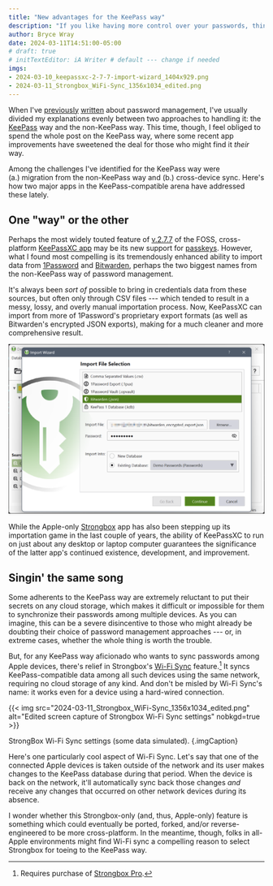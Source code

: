 ```yaml
---
title: "New advantages for the KeePass way"
description: "If you like having more control over your passwords, things are getting better for you."
author: Bryce Wray
date: 2024-03-11T14:51:00-05:00
# draft: true
# initTextEditor: iA Writer # default --- change if needed
imgs:
- 2024-03-10_keepassxc-2-7-7-import-wizard_1404x929.png
- 2024-03-11_Strongbox_WiFi-Sync_1356x1034_edited.png
---
```


When I've [previously](/posts/2021/06/two-paths-password-management/) [written](/posts/2021/08/1password-hits-fan/) about password management, I've usually divided my explanations evenly between two approaches to handling it: the [KeePass](https://keepass.info) way and the non-KeePass way. This time, though, I feel obliged to spend the whole post on the KeePass way, where some recent app improvements have sweetened the deal for those who might find it *their* way.

<!--more-->

Among the challenges I've identified for the KeePass way were (a.) migration from the non-KeePass way and (b.) cross-device sync. Here's how two major apps in the KeePass-compatible arena have addressed these lately.

## One "way" or the other

Perhaps the most widely touted feature of [v.2.7.7](https://keepassxc.org/blog/2024-03-10-2.7.7-released/) of the FOSS, cross-platform [KeePassXC app](https://github.com/keepassxreboot/keepassxc) may be its new support for [passkeys](https://fidoalliance.org/passkeys/). However, what I found most compelling is its tremendously enhanced ability to import data from [1Password](https://1password.com) and [Bitwarden](https://bitwarden.com), perhaps the two biggest names from the non-KeePass way of password management.

It's always been *sort of* possible to bring in credentials data from these sources, but often only through CSV files --- which tended to result in a messy, lossy, and overly manual importation process. Now, KeePassXC can import from more of 1Password's proprietary export formats (as well as Bitwarden's encrypted JSON exports), making for a much cleaner and more comprehensive result.

![Screen capture of KeePassXC v.2.7.7 Import Wizard](2024-03-10_keepassxc-2-7-7-import-wizard_1404x929.png "KeePassXC v.2.7.7 Import Wizard.<br>Image: [KeePassXC blog](https://keepassxc.org/blog/).")

While the Apple-only [Strongbox](https://strongboxsafe.com) app has also been stepping up its importation game in the last couple of years, the ability of KeePassXC to run on just about any desktop or laptop computer guarantees the significance of the latter app's continued existence, development, and improvement.

## Singin' the same song

Some adherents to the KeePass way are extremely reluctant to put their secrets on any cloud storage, which makes it difficult or impossible for them to synchronize their passwords among multiple devices. As you can imagine, this can be a severe disincentive to those who might already be doubting their choice of password management approaches --- or, in extreme cases, whether the whole thing is worth the trouble.

But, for any KeePass way aficionado who wants to sync passwords among Apple devices, there's relief in Strongbox's [Wi-Fi Sync](https://strongboxsafe.com/updates/wi-fi-sync/) feature.[^notFree] It syncs KeePass-compatible data among all such devices using the same network, requiring no cloud storage of any kind. And don't be misled by Wi-Fi Sync's name: it works even for a device using a hard-wired connection.

[^notFree]: Requires purchase of [Strongbox Pro](https://strongboxsafe.com/pro/).

{{< img src="2024-03-11_Strongbox_WiFi-Sync_1356x1034_edited.png" alt="Edited screen capture of Strongbox Wi-Fi Sync settings" nobkgd=true >}}

StrongBox Wi-Fi Sync settings (some data simulated).
{.imgCaption}

Here's one particularly cool aspect of Wi-Fi Sync. Let's say that one of the connected Apple devices is taken outside of the network and its user makes changes to the KeePass database during that period. When the device is back on the network, it'll automatically sync back those changes *and* receive any changes that occurred on other network devices during its absence.

I wonder whether this Strongbox-only (and, thus, Apple-only) feature is something which could eventually be ported, forked, and/or reverse-engineered to be more cross-platform. In the meantime, though, folks in all-Apple environments might find Wi-Fi sync a compelling reason to select Strongbox for toeing to the KeePass way.
